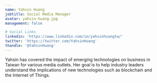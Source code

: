 ```yaml
---
name: Yahsin Huang
jobtitle: Social Media Manager
avatar: yahsin-huang.jpg
management: false

# Social Links
linkedin: 'https://www.linkedin.com/in/yahsinhuangtw/'
twitter: 'https://twitter.com/YahsinHuang'
thandle: '@YahsinHuang'
---
```

Yahsin has covered the impact of emerging technologies on business in Taiwan for various media outlets. 
Her goal is to help industry leaders understand the implications of new technologies such as blockchain 
and the Internet of Things.